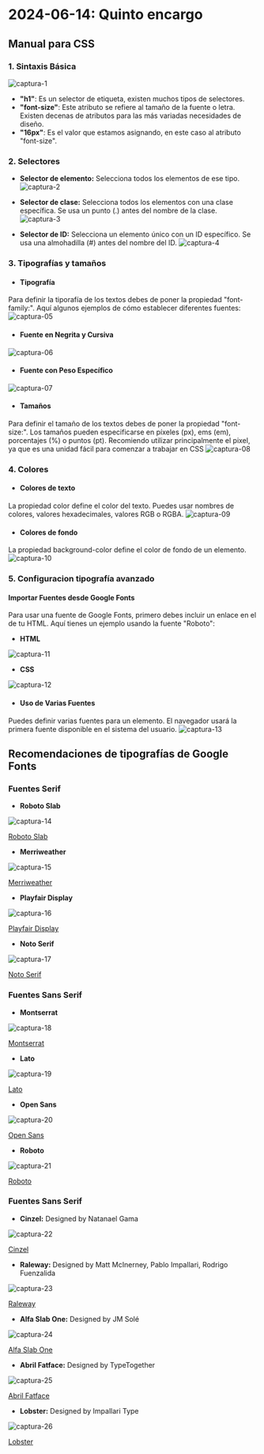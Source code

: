 # **2024-06-14: Quinto encargo**

## **Manual para CSS**

### 1. Sintaxis Básica

![captura-1](imagenes/captura-01.png)

- **"h1"**: Es un selector de etiqueta, existen muchos tipos de selectores.
- **"font-size"**: Este atributo se refiere al tamaño de la fuente o letra. Existen decenas de atributos para las más variadas necesidades de diseño.
- **"16px"**: Es el valor que estamos asignando, en este caso al atributo "font-size".​​

### 2. Selectores

- **Selector de elemento:** Selecciona todos los elementos de ese tipo.
![captura-2](imagenes/captura-02.png)
  
- **Selector de clase:** Selecciona todos los elementos con una clase específica. Se usa un punto (.) antes del nombre de la clase.
![captura-3](imagenes/captura-03.png)
  
- **Selector de ID:**  Selecciona un elemento único con un ID específico. Se usa una almohadilla (#) antes del nombre del ID.
![captura-4](imagenes/captura-04.png)

### 3. Tipografías y tamaños

- #### Tipografía 
Para definir la tiporafía de los textos debes de poner la propiedad "font-family:". Aquí algunos ejemplos de cómo establecer diferentes fuentes:
![captura-05](imagenes/captura-05.png)

- #### Fuente en Negrita y Cursiva
![captura-06](imagenes/captura-06.png)

- #### Fuente con Peso Específico
![captura-07](imagenes/captura-07.png)

- #### Tamaños 
Para definir el tamaño de los textos debes de poner la propiedad "font-size:". Los tamaños pueden especificarse en píxeles (px), ems (em), porcentajes (%) o puntos (pt). Recomiendo utilizar principalmente el pixel, ya que es una unidad fácil para comenzar a trabajar en CSS
![captura-08](imagenes/captura-08.png)

### 4. Colores

- #### Colores de texto
La propiedad color define el color del texto. Puedes usar nombres de colores, valores hexadecimales, valores RGB o RGBA.
![captura-09](imagenes/captura-09.png)

- #### Colores de fondo
La propiedad background-color define el color de fondo de un elemento.
![captura-10](imagenes/captura-10.png)

### 5. Configuracion tipografía avanzado

#### Importar Fuentes desde Google Fonts
Para usar una fuente de Google Fonts, primero debes incluir un enlace en el <head> de tu HTML. Aquí tienes un ejemplo usando la fuente "Roboto":
- **HTML**

![captura-11](imagenes/captura-11.png)
- **CSS**

![captura-12](imagenes/captura-12.png)

- #### Uso de Varias Fuentes
Puedes definir varias fuentes para un elemento. El navegador usará la primera fuente disponible en el sistema del usuario.
![captura-13](imagenes/captura-13.png)

## **Recomendaciones de tipografías de Google Fonts**

### Fuentes Serif
- **Roboto Slab**

![captura-14](imagenes/captura-14.png)

[Roboto Slab](https://fonts.google.com/specimen/Roboto+Slab)

- **Merriweather**

![captura-15](imagenes/captura-15.png)

[Merriweather](https://fonts.google.com/specimen/Merriweather)

- **Playfair Display**

![captura-16](imagenes/captura-16.png)

[Playfair Display](https://fonts.google.com/specimen/Playfair+Display)

- **Noto Serif**

![captura-17](imagenes/captura-17.png)

[Noto Serif](https://fonts.google.com/noto/specimen/Noto+Serif)

### Fuentes Sans Serif
- **Montserrat**

![captura-18](imagenes/captura-18.png)

[Montserrat](https://fonts.google.com/specimen/Montserrat)

- **Lato**

![captura-19](imagenes/captura-19.png)

[Lato](https://fonts.google.com/specimen/Lato)

- **Open Sans**

![captura-20](imagenes/captura-20.png)

[Open Sans](https://fonts.google.com/specimen/Open+Sans)

- **Roboto**

![captura-21](imagenes/captura-21.png)

[Roboto](https://fonts.google.com/specimen/Roboto)

### Fuentes Sans Serif
- **Cinzel:** Designed by Natanael Gama

![captura-22](imagenes/captura-22.png)

[Cinzel](https://fonts.google.com/specimen/Cinzel)

- **Raleway:** Designed by Matt McInerney, Pablo Impallari, Rodrigo Fuenzalida

![captura-23](imagenes/captura-23.png)

[Raleway](https://fonts.google.com/specimen/Raleway)

- **Alfa Slab One:** Designed by JM Solé

![captura-24](imagenes/captura-24.png)

[Alfa Slab One](https://fonts.google.com/specimen/Alfa+Slab+One)

- **Abril Fatface:** Designed by TypeTogether

![captura-25](imagenes/captura-25.png)

[Abril Fatface](https://fonts.google.com/specimen/Abril+Fatface)

- **Lobster:** Designed by Impallari Type

![captura-26](imagenes/captura-26.png)

[Lobster](https://fonts.google.com/specimen/Lobster)


